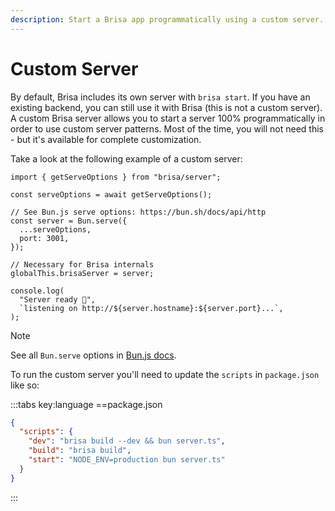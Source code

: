 ```yaml
---
description: Start a Brisa app programmatically using a custom server.
---
```


# Custom Server

By default, Brisa includes its own server with `brisa start`. If you have an existing backend, you can still use it with Brisa (this is not a custom server). A custom Brisa server allows you to start a server 100% programmatically in order to use custom server patterns. Most of the time, you will not need this - but it's available for complete customization.

Take a look at the following example of a custom server:

```tsx
import { getServeOptions } from "brisa/server";

const serveOptions = await getServeOptions();

// See Bun.js serve options: https://bun.sh/docs/api/http
const server = Bun.serve({
  ...serveOptions,
  port: 3001,
});

// Necessary for Brisa internals
globalThis.brisaServer = server;

console.log(
  "Server ready 🥳",
  `listening on http://${server.hostname}:${server.port}...`,
);
```

> [!NOTE]
>
> See all `Bun.serve` options in [Bun.js docs](https://bun.sh/docs/api/http).

To run the custom server you'll need to update the `scripts` in `package.json` like so:

:::tabs key:language
==package.json

```json
{
  "scripts": {
    "dev": "brisa build --dev && bun server.ts",
    "build": "brisa build",
    "start": "NODE_ENV=production bun server.ts"
  }
}
```

:::
